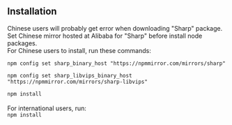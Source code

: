<h2>Installation</h2>
Chinese users will probably get error when downloading "Sharp" package.<br>
Set Chinese mirror hosted at Alibaba for "Sharp" before install node packages.<br>
For Chinese users to install, run these commands:<br>
<code>
npm config set sharp_binary_host "https://npmmirror.com/mirrors/sharp"<br>
npm config set sharp_libvips_binary_host "https://npmmirror.com/mirrors/sharp-libvips"<br>
npm install
</code>
<br>
For international users, run:<br>
<code>npm install</code>
